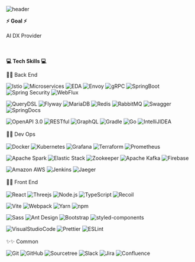 
![header](https://capsule-render.vercel.app/api?type=slice&color=gradient&text=1rm_Overview&height=200&fontSize=30&fontColor=black)

<b>⚡ Goal ⚡</b> <br />  
AI DX Provider
<br />  
<br />  
<b>💻 Tech Skills 💻</b><br />  

📝📝 Back End <br />  

![Istio](https://img.shields.io/badge/Istio-466BB0?style=for-the-badge&logo=Istio&logoColor=white)
![Microservices](https://img.shields.io/badge/Microservices-D9232E?style=for-the-badge&logo=MicroStrategy&logoColor=white)
![EDA](https://img.shields.io/badge/EDA-000000?style=for-the-badge&logo=EDA&logoColor=white)
![Envoy](https://img.shields.io/badge/Envoy-FF7F7F?style=for-the-badge&logo=Envoy&logoColor=white)
![gRPC](https://img.shields.io/badge/gRPC-02458D?style=for-the-badge&logo=gRPC&logoColor=white)
![SpringBoot](https://img.shields.io/badge/SpringBoot-6DB33F?style=for-the-badge&logo=SpringBoot&logoColor=white)
![Spring Security](https://img.shields.io/badge/Spring_Security-6DB33F?style=for-the-badge&logo=SpringSecurity&logoColor=white)
![WebFlux](https://img.shields.io/badge/WebFlux-F78C40?style=for-the-badge&logo=WebFlux&logoColor=white)

![QueryDSL](https://img.shields.io/badge/QueryDSL-52B0E7?style=for-the-badge&logo=QueryDSL&logoColor=white)
![Flyway](https://img.shields.io/badge/Flyway-CC0200?style=for-the-badge&logo=Flyway&logoColor=white)
![MariaDB](https://img.shields.io/badge/MariaDB-003545?style=for-the-badge&logo=MariaDB&logoColor=white)
![Redis](https://img.shields.io/badge/Redis-DC382D?style=for-the-badge&logo=Redis&logoColor=white)
![RabbitMQ](https://img.shields.io/badge/RabbitMQ-FF6600?style=for-the-badge&logo=RabbitMQ&logoColor=white)
![Swagger](https://img.shields.io/badge/Swagger-85EA2D?style=for-the-badge&logo=Swagger&logoColor=white)
![SpringDocs](https://img.shields.io/badge/SpringDocs-6DB33F?style=for-the-badge&logo=Spring&logoColor=white)

![OpenAPI 3.0](https://img.shields.io/badge/OpenAPI_3.0-412991?style=for-the-badge&logo=gRPC&logoColor=white)
![RESTful](https://img.shields.io/badge/RESTful-FF9A00?style=for-the-badge&logo=RESTful&logoColor=white)
![GraphQL](https://img.shields.io/badge/GraphQL-E10098?style=for-the-badge&logo=GraphQL&logoColor=white)
![Gradle](https://img.shields.io/badge/Gradle-02303A?style=for-the-badge&logo=Gradle&logoColor=white)
![Go](https://img.shields.io/badge/Go-00ADD8?style=for-the-badge&logo=Go&logoColor=white)
![IntelliJIDEA](https://img.shields.io/badge/IntelliJ_IDEA-000000?style=for-the-badge&logo=IntelliJIDEA&logoColor=white)
<br />  
💬💬 Dev Ops <br />  
![Docker](https://img.shields.io/badge/Docker-61DAFB?style=for-the-badge&logo=Docker&logoColor=white)
![Kubernetes](https://img.shields.io/badge/Kubernetes-326CE5?style=for-the-badge&logo=Kubernetes&logoColor=white)
![Grafana](https://img.shields.io/badge/Grafana-326CE5?style=for-the-badge&logo=Grafana&logoColor=white)
![Terraform](https://img.shields.io/badge/Terraform-7B42BC?style=for-the-badge&logo=Terraform&logoColor=white)
![Prometheus](https://img.shields.io/badge/Prometheus-E6522C?style=for-the-badge&logo=Prometheus&logoColor=white)

![Apache Spark](https://img.shields.io/badge/Apache_Spark-E25A1C?style=for-the-badge&logo=ApacheSpark&logoColor=white)
![Elastic Stack](https://img.shields.io/badge/Elastic_Stack-005571?style=for-the-badge&logo=ElasticStack&logoColor=white)
![Zookeeper](https://img.shields.io/badge/Zookeeper-83B81A?style=for-the-badge&logo=Zookeeper&logoColor=white)
![Apache Kafka](https://img.shields.io/badge/Apache_Kafka-231F20?style=for-the-badge&logo=ApacheKafka&logoColor=white)
![Firebase](https://img.shields.io/badge/Firebase-FFCA28?style=for-the-badge&logo=Firebase&logoColor=white)

![Amazon AWS](https://img.shields.io/badge/Amazon_AWS-FF9900?style=for-the-badge&logo=AmazonAWS&logoColor=white)
![Jenkins](https://img.shields.io/badge/Jenkins-D24939?style=for-the-badge&logo=Jenkins&logoColor=white)
![Jaeger](https://img.shields.io/badge/Jaeger-0099E5?style=for-the-badge&logo=Jaeger&logoColor=white)
<br />  
🎨🎨 Front End <br />  
![React](https://img.shields.io/badge/React-61DAFB?style=for-the-badge&logo=React&logoColor=white)
![Threejs](https://img.shields.io/badge/Threejs-000000?style=for-the-badge&logo=Three.js&logoColor=white)
![Node.js](https://img.shields.io/badge/Node.js-339933?style=for-the-badge&logo=Node.js&logoColor=white)
![TypeScript](https://img.shields.io/badge/TypeScript-3178C6?style=for-the-badge&logo=TypeScript&logoColor=white)
![Recoil](https://img.shields.io/badge/Recoil-FAB040?style=for-the-badge&logo=Recoil&logoColor=white)

![Vite](https://img.shields.io/badge/Vite-646CFF?style=for-the-badge&logo=Vite&logoColor=white)
![Webpack](https://img.shields.io/badge/Webpack-8DD6F9?style=for-the-badge&logo=Webpack&logoColor=white)
![Yarn](https://img.shields.io/badge/Yarn-2C8EBB?style=for-the-badge&logo=Yarn&logoColor=white)
![npm](https://img.shields.io/badge/npm-CB3837?style=for-the-badge&logo=npm&logoColor=white)

![Sass](https://img.shields.io/badge/Sass-CC6699?style=for-the-badge&logo=Sass&logoColor=white)
![Ant Design](https://img.shields.io/badge/Ant_Design-0170FE?style=for-the-badge&logo=AntDesign&logoColor=white)
![Bootstrap](https://img.shields.io/badge/Bootstrap-7952B3?style=for-the-badge&logo=Bootstrap&logoColor=white)
![styled-components](https://img.shields.io/badge/styled_components-DB7093?style=for-the-badge&logo=styledcomponents&logoColor=white)

![VisualStudioCode](https://img.shields.io/badge/Visual_Studio_Code-007ACC?style=for-the-badge&logo=VisualStudioCode&logoColor=white)
![Prettier](https://img.shields.io/badge/Prettier-F7B93E?style=for-the-badge&logo=Prettier&logoColor=white)
![ESLint](https://img.shields.io/badge/ESLint-4B32C3?style=for-the-badge&logo=ESLint&logoColor=white)
<br />  
✨✨ Common <br />  

![Git](https://img.shields.io/badge/Git-F05032?style=for-the-badge&logo=Git&logoColor=white)
![GitHub](https://img.shields.io/badge/GitHub-181717?style=for-the-badge&logo=GitHub&logoColor=white)
![Sourcetree](https://img.shields.io/badge/Sourcetree-0052CC?style=for-the-badge&logo=Sourcetree&logoColor=white)
![Slack](https://img.shields.io/badge/Slack-4A154B?style=for-the-badge&logo=Slack&logoColor=white)
![Jira](https://img.shields.io/badge/Jira-0052CC?style=for-the-badge&logo=Jira&logoColor=white)
![Confluence](https://img.shields.io/badge/Confluence-172B4D?style=for-the-badge&logo=Confluence&logoColor=white)



<!--
**1rmservice/1rmservice** is a ✨ _special_ ✨ repository because its `README.md` (this file) appears on your GitHub profile.

Here are some ideas to get you started:

- 🔭 I’m currently working on ...
- 🌱 I’m currently learning ...
- 👯 I’m looking to collaborate on ...
- 🤔 I’m looking for help with ...
- 💬 Ask me about ...
- 📫 How to reach me: ...
- 😄 Pronouns: ...
- ⚡ Fun fact: ...
-->
